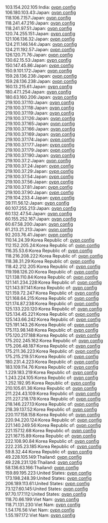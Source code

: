 103.154.202.105:India: [ovpn config](vpn/103_154_202_105.ovpn)  
106.180.103.43:Japan: [ovpn config](vpn/106_180_103_43.ovpn)  
118.106.7.157:Japan: [ovpn config](vpn/118_106_7_157.ovpn)  
118.241.47.216:Japan: [ovpn config](vpn/118_241_47_216.ovpn)  
118.241.97.51:Japan: [ovpn config](vpn/118_241_97_51.ovpn)  
120.74.255.151:Japan: [ovpn config](vpn/120_74_255_151.ovpn)  
121.106.136.32:Japan: [ovpn config](vpn/121_106_136_32.ovpn)  
124.211.146.144:Japan: [ovpn config](vpn/124_211_146_144.ovpn)  
124.211.192.57:Japan: [ovpn config](vpn/124_211_192_57.ovpn)  
126.120.71.76:Japan: [ovpn config](vpn/126_120_71_76.ovpn)  
130.62.15.53:Japan: [ovpn config](vpn/130_62_15_53.ovpn)  
150.147.45.86:Japan: [ovpn config](vpn/150_147_45_86.ovpn)  
150.9.101.172:Japan: [ovpn config](vpn/150_9_101_172.ovpn)  
159.28.136.238:Japan: [ovpn config](vpn/159_28_136_238.ovpn)  
159.28.136.238:Japan: [ovpn config](vpn/159_28_136_238.ovpn)  
160.13.215.61:Japan: [ovpn config](vpn/160_13_215_61.ovpn)  
180.47.1.254:Japan: [ovpn config](vpn/180_47_1_254.ovpn)  
180.63.160.206:Japan: [ovpn config](vpn/180_63_160_206.ovpn)  
219.100.37.110:Japan: [ovpn config](vpn/219_100_37_110.ovpn)  
219.100.37.118:Japan: [ovpn config](vpn/219_100_37_118.ovpn)  
219.100.37.119:Japan: [ovpn config](vpn/219_100_37_119.ovpn)  
219.100.37.126:Japan: [ovpn config](vpn/219_100_37_126.ovpn)  
219.100.37.165:Japan: [ovpn config](vpn/219_100_37_165.ovpn)  
219.100.37.166:Japan: [ovpn config](vpn/219_100_37_166.ovpn)  
219.100.37.169:Japan: [ovpn config](vpn/219_100_37_169.ovpn)  
219.100.37.174:Japan: [ovpn config](vpn/219_100_37_174.ovpn)  
219.100.37.177:Japan: [ovpn config](vpn/219_100_37_177.ovpn)  
219.100.37.179:Japan: [ovpn config](vpn/219_100_37_179.ovpn)  
219.100.37.190:Japan: [ovpn config](vpn/219_100_37_190.ovpn)  
219.100.37.2:Japan: [ovpn config](vpn/219_100_37_2.ovpn)  
219.100.37.24:Japan: [ovpn config](vpn/219_100_37_24.ovpn)  
219.100.37.29:Japan: [ovpn config](vpn/219_100_37_29.ovpn)  
219.100.37.54:Japan: [ovpn config](vpn/219_100_37_54.ovpn)  
219.100.37.56:Japan: [ovpn config](vpn/219_100_37_56.ovpn)  
219.100.37.81:Japan: [ovpn config](vpn/219_100_37_81.ovpn)  
219.100.37.90:Japan: [ovpn config](vpn/219_100_37_90.ovpn)  
219.104.233.4:Japan: [ovpn config](vpn/219_104_233_4.ovpn)  
39.111.56.12:Japan: [ovpn config](vpn/39_111_56_12.ovpn)  
60.107.255.213:Japan: [ovpn config](vpn/60_107_255_213.ovpn)  
60.132.47.54:Japan: [ovpn config](vpn/60_132_47_54.ovpn)  
60.155.252.167:Japan: [ovpn config](vpn/60_155_252_167.ovpn)  
60.67.58.200:Japan: [ovpn config](vpn/60_67_58_200.ovpn)  
61.213.21.213:Japan: [ovpn config](vpn/61_213_21_213.ovpn)  
92.203.76.41:Japan: [ovpn config](vpn/92_203_76_41.ovpn)  
110.14.24.39:Korea Republic of: [ovpn config](vpn/110_14_24_39.ovpn)  
112.152.205.24:Korea Republic of: [ovpn config](vpn/112_152_205_24.ovpn)  
116.35.53.6:Korea Republic of: [ovpn config](vpn/116_35_53_6.ovpn)  
118.216.208.222:Korea Republic of: [ovpn config](vpn/118_216_208_222.ovpn)  
118.38.31.29:Korea Republic of: [ovpn config](vpn/118_38_31_29.ovpn)  
118.42.212.205:Korea Republic of: [ovpn config](vpn/118_42_212_205.ovpn)  
119.198.126.20:Korea Republic of: [ovpn config](vpn/119_198_126_20.ovpn)  
121.138.110.84:Korea Republic of: [ovpn config](vpn/121_138_110_84.ovpn)  
121.141.234.228:Korea Republic of: [ovpn config](vpn/121_141_234_228.ovpn)  
121.143.97.141:Korea Republic of: [ovpn config](vpn/121_143_97_141.ovpn)  
121.159.72.247:Korea Republic of: [ovpn config](vpn/121_159_72_247.ovpn)  
121.168.64.215:Korea Republic of: [ovpn config](vpn/121_168_64_215.ovpn)  
121.174.87.238:Korea Republic of: [ovpn config](vpn/121_174_87_238.ovpn)  
125.133.220.120:Korea Republic of: [ovpn config](vpn/125_133_220_120.ovpn)  
125.134.45.221:Korea Republic of: [ovpn config](vpn/125_134_45_221.ovpn)  
125.143.66.242:Korea Republic of: [ovpn config](vpn/125_143_66_242.ovpn)  
125.191.143.26:Korea Republic of: [ovpn config](vpn/125_191_143_26.ovpn)  
175.113.98.148:Korea Republic of: [ovpn config](vpn/175_113_98_148.ovpn)  
175.120.217.188:Korea Republic of: [ovpn config](vpn/175_120_217_188.ovpn)  
175.202.245.162:Korea Republic of: [ovpn config](vpn/175_202_245_162.ovpn)  
175.206.48.187:Korea Republic of: [ovpn config](vpn/175_206_48_187.ovpn)  
175.211.36.223:Korea Republic of: [ovpn config](vpn/175_211_36_223.ovpn)  
175.215.219.51:Korea Republic of: [ovpn config](vpn/175_215_219_51.ovpn)  
180.231.4.223:Korea Republic of: [ovpn config](vpn/180_231_4_223.ovpn)  
183.109.114.76:Korea Republic of: [ovpn config](vpn/183_109_114_76.ovpn)  
1.229.183.219:Korea Republic of: [ovpn config](vpn/1_229_183_219.ovpn)  
1.243.224.105:Korea Republic of: [ovpn config](vpn/1_243_224_105.ovpn)  
1.252.192.95:Korea Republic of: [ovpn config](vpn/1_252_192_95.ovpn)  
210.105.61.36:Korea Republic of: [ovpn config](vpn/210_105_61_36.ovpn)  
211.224.43.109:Korea Republic of: [ovpn config](vpn/211_224_43_109.ovpn)  
211.227.218.178:Korea Republic of: [ovpn config](vpn/211_227_218_178.ovpn)  
218.146.227.13:Korea Republic of: [ovpn config](vpn/218_146_227_13.ovpn)  
218.39.137.52:Korea Republic of: [ovpn config](vpn/218_39_137_52.ovpn)  
220.117.158.158:Korea Republic of: [ovpn config](vpn/220_117_158_158.ovpn)  
220.94.220.124:Korea Republic of: [ovpn config](vpn/220_94_220_124.ovpn)  
221.140.249.56:Korea Republic of: [ovpn config](vpn/221_140_249_56.ovpn)  
221.157.12.68:Korea Republic of: [ovpn config](vpn/221_157_12_68.ovpn)  
221.167.15.89:Korea Republic of: [ovpn config](vpn/221_167_15_89.ovpn)  
222.108.90.84:Korea Republic of: [ovpn config](vpn/222_108_90_84.ovpn)  
222.235.23.185:Korea Republic of: [ovpn config](vpn/222_235_23_185.ovpn)  
59.8.32.44:Korea Republic of: [ovpn config](vpn/59_8_32_44.ovpn)  
49.228.105.149:Thailand: [ovpn config](vpn/49_228_105_149.ovpn)  
49.228.231.126:Thailand: [ovpn config](vpn/49_228_231_126.ovpn)  
58.136.63.166:Thailand: [ovpn config](vpn/58_136_63_166.ovpn)  
159.89.195.223:United States: [ovpn config](vpn/159_89_195_223.ovpn)  
173.198.248.39:United States: [ovpn config](vpn/173_198_248_39.ovpn)  
206.189.113.61:United States: [ovpn config](vpn/206_189_113_61.ovpn)  
73.127.60.145:United States: [ovpn config](vpn/73_127_60_145.ovpn)  
97.70.177.112:United States: [ovpn config](vpn/97_70_177_112.ovpn)  
118.70.66.199:Viet Nam: [ovpn config](vpn/118_70_66_199.ovpn)  
118.71.131.230:Viet Nam: [ovpn config](vpn/118_71_131_230.ovpn)  
1.54.176.56:Viet Nam: [ovpn config](vpn/1_54_176_56.ovpn)  
1.55.197.172:Viet Nam: [ovpn config](vpn/1_55_197_172.ovpn)  
